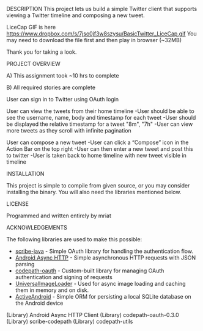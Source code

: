 DESCRIPTION 
This project lets us build a simple Twitter client that supports viewing a Twitter timeline and composing a new tweet.

LiceCap GIF is here https://www.dropbox.com/s/7jso0jf3w8szysu/BasicTwitter_LiceCap.gif
You may need to download the file first and then play in browser (~32MB)

Thank you for taking a look.

PROJECT OVERVIEW

A) This assignment took ~10 hrs to complete

B) All required stories are complete

User can sign in to Twitter using OAuth login

User can view the tweets from their home timeline
-User should be able to see the username, name, body and timestamp for each tweet
-User should be displayed the relative timestamp for a tweet "8m", "7h"
-User can view more tweets as they scroll with infinite pagination

User can compose a new tweet
-User can click a “Compose” icon in the Action Bar on the top right
-User can then enter a new tweet and post this to twitter
-User is taken back to home timeline with new tweet visible in timeline

INSTALLATION

This project is simple to compile from given source, or you may consider installing the binary. You will also need the libraries mentioned below.

LICENSE

Programmed and written entirely by mriat

ACKNOWLEDGEMENTS

The following libraries are used to make this possible:

 * [scribe-java](https://github.com/fernandezpablo85/scribe-java) - Simple OAuth library for handling the authentication flow.
 * [Android Async HTTP](https://github.com/loopj/android-async-http) - Simple asynchronous HTTP requests with JSON parsing
 * [codepath-oauth](https://github.com/thecodepath/android-oauth-handler) - Custom-built library for managing OAuth authentication and signing of requests
 * [UniversalImageLoader](https://github.com/nostra13/Android-Universal-Image-Loader) - Used for async image loading and caching them in memory and on disk.
 * [ActiveAndroid](https://github.com/pardom/ActiveAndroid) - Simple ORM for persisting a local SQLite database on the Android device

(Library) Android Async HTTP Client
(Library) codepath-oauth-0.3.0
(Library) scribe-codepath
(Library) codepath-utils
